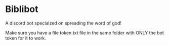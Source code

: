 # Biblibot
A discord bot specialzed on spreading the word of god! 

Make sure you have a file token.txt file in the same folder with ONLY the bot token for it to work.
